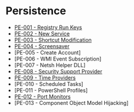 # Persistence

* [PE-001 - Registry Run Keys](https://pentestlab.blog/2019/10/01/persistence-registry-run-keys/)
* [PE-002 - New Service](https://pentestlab.blog/2019/10/07/persistence-new-service/)
* [PE-003 - Shortcut Modification](https://pentestlab.blog/2019/10/08/persistence-shortcut-modification/)
* [PE-004 - Screensaver](https://pentestlab.blog/2019/10/09/persistence-screensaver/)
* [PE-005 - Create Account]
* [PE-006 - WMI Event Subscription]
* [PE-007 - Netsh Helper DLL]
* [PE-008 - Security Support Provider](https://pentestlab.blog/2019/10/21/persistence-security-support-provider/)
* [PE-009 - Time Providers](https://pentestlab.blog/2019/10/22/persistence-time-providers/)
* [PE-010 - Scheduled Tasks]
* [PE-011 - PowerShell Profiles]
* [PE-012 - Port Monitors](https://pentestlab.blog/2019/10/28/persistence-port-monitors/)
* [PE-013 - Component Object Model Hijacking]
